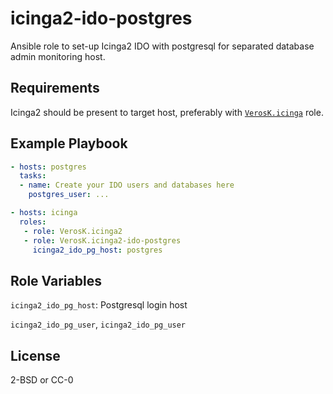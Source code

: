 # icinga2-ido-postgres

Ansible role to set-up Icinga2 IDO with postgresql for separated
database admin monitoring host.

## Requirements

Icinga2 should be present to target host, preferably
with [`VerosK.icinga`][role] role.

## Example Playbook
```yaml
- hosts: postgres
  tasks:
  - name: Create your IDO users and databases here
    postgres_user: ...

- hosts: icinga
  roles:
   - role: VerosK.icinga2
   - role: VerosK.icinga2-ido-postgres
     icinga2_ido_pg_host: postgres
```

Role Variables
--------------

 `icinga2_ido_pg_host`:  Postgresql login host
 
 `icinga2_ido_pg_user`, `icinga2_ido_pg_user`   

License
-------

2-BSD or CC-0


[role]: https://galaxy.ansible.com/VerosK/icinga2/
